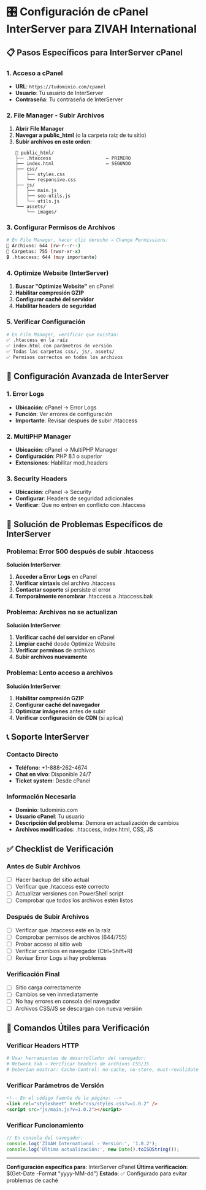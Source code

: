 # 🎛️ Configuración de cPanel InterServer para ZIVAH International

## 📋 Pasos Específicos para InterServer cPanel

### 1. Acceso a cPanel
- **URL**: `https://tudominio.com/cpanel`
- **Usuario**: Tu usuario de InterServer
- **Contraseña**: Tu contraseña de InterServer

### 2. File Manager - Subir Archivos
1. **Abrir File Manager**
2. **Navegar a public_html** (o la carpeta raíz de tu sitio)
3. **Subir archivos en este orden**:
   ```
   📁 public_html/
   ├── .htaccess                    ← PRIMERO
   ├── index.html                   ← SEGUNDO
   ├── css/
   │   ├── styles.css
   │   └── responsive.css
   ├── js/
   │   ├── main.js
   │   ├── seo-utils.js
   │   └── utils.js
   └── assets/
       └── images/
   ```

### 3. Configurar Permisos de Archivos
```bash
# En File Manager, hacer clic derecho → Change Permissions:
📄 Archivos: 644 (rw-r--r--)
📁 Carpetas: 755 (rwxr-xr-x)
🔒 .htaccess: 644 (muy importante)
```

### 4. Optimize Website (InterServer)
1. **Buscar "Optimize Website"** en cPanel
2. **Habilitar compresión GZIP**
3. **Configurar caché del servidor**
4. **Habilitar headers de seguridad**

### 5. Verificar Configuración
```bash
# En File Manager, verificar que existan:
✅ .htaccess en la raíz
✅ index.html con parámetros de versión
✅ Todas las carpetas css/, js/, assets/
✅ Permisos correctos en todos los archivos
```

## 🔧 Configuración Avanzada de InterServer

### 1. Error Logs
- **Ubicación**: cPanel → Error Logs
- **Función**: Ver errores de configuración
- **Importante**: Revisar después de subir .htaccess

### 2. MultiPHP Manager
- **Ubicación**: cPanel → MultiPHP Manager
- **Configuración**: PHP 8.1 o superior
- **Extensiones**: Habilitar mod_headers

### 3. Security Headers
- **Ubicación**: cPanel → Security
- **Configurar**: Headers de seguridad adicionales
- **Verificar**: Que no entren en conflicto con .htaccess

## 🚨 Solución de Problemas Específicos de InterServer

### Problema: Error 500 después de subir .htaccess
**Solución InterServer**:
1. **Acceder a Error Logs** en cPanel
2. **Verificar sintaxis** del archivo .htaccess
3. **Contactar soporte** si persiste el error
4. **Temporalmente renombrar** .htaccess a .htaccess.bak

### Problema: Archivos no se actualizan
**Solución InterServer**:
1. **Verificar caché del servidor** en cPanel
2. **Limpiar caché** desde Optimize Website
3. **Verificar permisos** de archivos
4. **Subir archivos nuevamente**

### Problema: Lento acceso a archivos
**Solución InterServer**:
1. **Habilitar compresión GZIP**
2. **Configurar caché del navegador**
3. **Optimizar imágenes** antes de subir
4. **Verificar configuración de CDN** (si aplica)

## 📞 Soporte InterServer

### Contacto Directo
- **Teléfono**: +1-888-262-4674
- **Chat en vivo**: Disponible 24/7
- **Ticket system**: Desde cPanel

### Información Necesaria
- **Dominio**: tudominio.com
- **Usuario cPanel**: Tu usuario
- **Descripción del problema**: Demora en actualización de cambios
- **Archivos modificados**: .htaccess, index.html, CSS, JS

## ✅ Checklist de Verificación

### Antes de Subir Archivos
- [ ] Hacer backup del sitio actual
- [ ] Verificar que .htaccess esté correcto
- [ ] Actualizar versiones con PowerShell script
- [ ] Comprobar que todos los archivos estén listos

### Después de Subir Archivos
- [ ] Verificar que .htaccess esté en la raíz
- [ ] Comprobar permisos de archivos (644/755)
- [ ] Probar acceso al sitio web
- [ ] Verificar cambios en navegador (Ctrl+Shift+R)
- [ ] Revisar Error Logs si hay problemas

### Verificación Final
- [ ] Sitio carga correctamente
- [ ] Cambios se ven inmediatamente
- [ ] No hay errores en consola del navegador
- [ ] Archivos CSS/JS se descargan con nueva versión

## 🎯 Comandos Útiles para Verificación

### Verificar Headers HTTP
```bash
# Usar herramientas de desarrollador del navegador:
# Network tab → Verificar headers de archivos CSS/JS
# Deberían mostrar: Cache-Control: no-cache, no-store, must-revalidate
```

### Verificar Parámetros de Versión
```html
<!-- En el código fuente de la página: -->
<link rel="stylesheet" href="css/styles.css?v=1.0.2" />
<script src="js/main.js?v=1.0.2"></script>
```

### Verificar Funcionamiento
```javascript
// En consola del navegador:
console.log('ZIVAH International - Versión:', '1.0.2');
console.log('Última actualización:', new Date().toISOString());
```

---

**Configuración específica para**: InterServer cPanel
**Última verificación**: $(Get-Date -Format "yyyy-MM-dd")
**Estado**: ✅ Configurado para evitar problemas de caché
